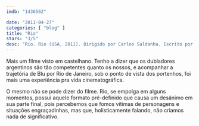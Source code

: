 ```yaml
---
imdb: "1436562"

date: "2011-04-27"
categories: [ "blog" ]
title: "Rio"
stars: "3/5"
desc: "Rio. Rio (USA, 2011). Dirigido por Carlos Saldanha. Escrito por Carlos Saldanha, Earl Richey Jones, Todd R. Jones, Don Rhymer, Joshua Sternin, Jennifer Ventimilia, Sam Harper. Com Karen Disher, Jason Fricchione, Sofia Scarpa Saldanha, Leslie Mann, Kelly Keaton, Jesse Eisenberg, Wanda Sykes, Jane Lynch, Rodrigo Santoro."
---
```

Mais um filme visto em castelhano. Tenho a dizer que os dubladores argentinos são tão competentes quanto os nossos, e acompanhar a trajetória de Blu por Rio de Janeiro, sob o ponto de vista dos portenhos, foi mais uma experiência pra vida cinematográfica.

O mesmo não se pode dizer do filme. Rio, se empolga em alguns momentos, possui aquele formato pré-definido que causa um desânimo em sua parte final, pois percebemos que fomos vítimas de personagens e situações engraçadinhas, mas que, holisticamente falando, não criamos nada de significativo.
